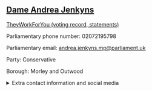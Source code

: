 ## <a href="https://members.parliament.uk/member/4490/contact">Dame Andrea Jenkyns</a>

<a href="https://www.theyworkforyou.com/mp/25431/andrea_jenkyns/morley_and_outwood">TheyWorkForYou (voting record, statements)</a> 

Parliamentary phone number: 02072195798 

Parliamentary email: andrea.jenkyns.mp@parliament.uk 

Party: Conservative 

Borough: Morley and Outwood 

<details><summary>Extra contact information and social media</summary> 
<li>Website: http://www.andreajenkyns.co.uk/</li>
<li>Twitter: https://twitter.com/andreajenkyns</li>
<li>Constituency office phone number: 01133450380</li>
<li>Constituency office email:</li>
<li>Facebook: https://www.facebook.com/Andreajenkynsmo</li>
<li>Instagram:</li>
<li>Youtube:</li>
<li>Linkedin:</li>
<li>Government department phone number:</li>
<li>Government department email:</li>
<li>Threads:</li>
<li>Party office phone number:</li>
<li>Party office email:</li>
<li>Tiktok:</li>
</details>